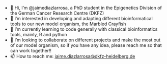 - 👋 Hi, I’m @jaimediazlarrosa, a PhD student in the Epigenetics Division of the German Cancer Research Centre (DKFZ) 
- 🦞 I’m interested in developing and adapting different bioinformatical tools to our new model organism, the Marbled Crayfish 
- 🌱 I’m currently learning to code generally with classical bioinformatics tools, mainly, R and python 
- 💞️ I’m looking to collaborate on different projects and make the most out of our model organism, so if you have any idea, please reach me so that can work together!!
- 📫 How to reach me: jaime.diazlarrosa@dkfz-heidelberg.de
<!---
jaimediazlarrosa/jaimediazlarrosa is a ✨ special ✨ repository because its `README.md` (this file) appears on your GitHub profile.
You can click the Preview link to take a look at your changes.
--->
